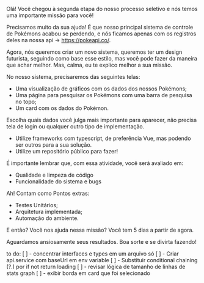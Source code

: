 Olá! Você chegou à segunda etapa do nosso processo seletivo e nós temos uma importante missão para você!


Precisamos muito da sua ajuda! É que nosso principal sistema de controle de Pokémons acabou se perdendo, e nós ficamos apenas com os registros deles na nossa api -> https://pokeapi.co/.


Agora, nós queremos criar um novo sistema, queremos ter um design futurista, seguindo como base esse estilo, mas você pode fazer da maneira que achar melhor. Mas, calma, eu te explico melhor a sua missão.


No nosso sistema, precisaremos das seguintes telas:


- Uma visualização de gráficos com os dados dos nossos Pokémons;
- Uma página para pesquisar os Pokémons com uma barra de pesquisa no topo;
- Um card com os dados do Pokémon.


Escolha quais dados você julga mais importante para aparecer, não precisa tela de login ou qualquer outro tipo de implementação.


- Utilize frameworks com typescript, de preferência Vue, mas podendo ser outros para a sua solução.
- Utilize um repositório público para fazer!


É importante lembrar que, com essa atividade, você será avaliado em:


- Qualidade e limpeza de código
- Funcionalidade do sistema e bugs


Ah! Contam como Pontos extras:


- Testes Unitários;
- Arquitetura implementada;
- Automação do ambiente.


E então? Você nos ajuda nessa missão? Você tem 5 dias a partir de agora.


Aguardamos ansiosamente seus resultados. Boa sorte e se divirta fazendo!

to do: 
[ ] - concentrar interfaces e types em um arquivo só
[ ] - Criar api.service com baseUrl em env variable
[ ] - Substituir conditional chaining (?.) por if not return loading
[ ] - revisar lógica de tamanho de linhas de stats graph
[ ] - exibir borda em card que foi selecionado